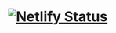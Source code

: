 # [![Netlify Status](https://api.netlify.com/api/v1/badges/03a95562-46a7-431f-81ff-d4e0323a0360/deploy-status)](https://app.netlify.com/sites/machine-learning-th/deploys)
